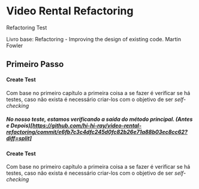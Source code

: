 ﻿# Video Rental Refactoring
Refactoring Test

Livro base: Refactoring - Improving the design of existing code.
Martin Fowler

## Primeiro Passo

#### Create Test

Com base no primeiro capítulo a primeira coisa a se fazer é verificar se há testes, caso não exista é necessário criar-los com o objetivo de ser *self- checking*

##### No nosso teste, estamos verificando a saída do método principal.  (Antes e Depois)[https://github.com/hi-hi-ray/video-rental-refactoring/commit/e6fb7c3c4dfc245d0fc82b26e71a88b03ec8cc62?diff=split]


#### Create Test

Com base no primeiro capítulo a primeira coisa a se fazer é verificar se há testes, caso não exista é necessário criar-los com o objetivo de ser *self- checking*